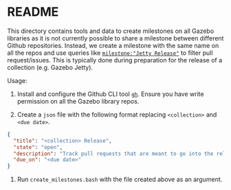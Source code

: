 # README

This directory contains tools and data to create milestones on all Gazebo
libraries as it is not currently possible to share a milestone between different
Github repositories. Instead, we create a milestone with the same name on all
the repos and use queries like
[`milestone:"Jetty Release"`](https://github.com/search?q=org%3Agazebosim+milestone%3A%22Jetty+Release%22&type=pullrequests)
to filter pull request/issues. This is typically done during preparation for the
release of a collection (e.g. Gazebo Jetty).

Usage:

1. Install and configure the Github CLI tool [`gh`](https://cli.github.com/).
   Ensure you have write permission on all the Gazebo library repos.

1. Create a `json` file with the following format replacing `<collection>` and
   `<due date>`.

```json
{
  "title": "<collection> Release",
  "state": "open",
  "description": "Track pull requests that are meant to go into the release. Note that this also includes pull requests that get merged into older branches and get forward merged.",
  "due_on": "<due date>"
}
```

1. Run `create_milestones.bash` with the file created above as an argument.
